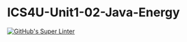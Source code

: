# ICS4U-Unit1-02-Java-Energy

[![GitHub's Super Linter](https://github.com/haokai-li/ICS4U-Unit1-02-Java-Energy/workflows/GitHub's%20Super%20Linter/badge.svg)](https://github.com/haokai-li/ICS4U-Unit1-02-Java-Energy/actions)
